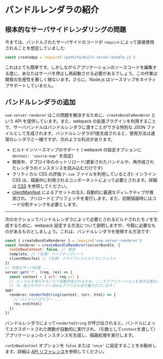 # バンドルレンダラの紹介

## 根本的なサーバサイドレンダリングの問題

今までは、バンドルされたサーバサイドのコードが `require` によって直接使用されることを想定していました:

```js
const createApp = require('/path/to/built-server-bundle.js')
```

これはとても簡単です。しかしながらアプリケーションのソースコードを編集する度に、あなたはサーバを停止し再起動させる必要があるでしょう。この作業は開発の生産性を著しく損ないます。さらに、Node.js はソースマップをネイティブサポートしていません。

## バンドルレンダラの追加

`vue-server-renderer` はこの問題を解決するために、`createBundleRenderer` という API を提供しています。また、webpack の拡張プラグインを利用することで、サーババンドルはバンドルレンダラに渡すことができる特別な JSON ファイルとして生成されます。バンドルレンダラが1度生成されると、使用方法は通常のレンダラと一緒ですが、次のような利点があります。

- ビルトインソースマップのサポート ( webpack の設定オプションに `devtool: 'source-map'` を指定)
- 開発中、デプロイ中のホットリロード(更新されたバンドルや、再作成されたレンダラのインスタンスを読み込むだけです)
- クリティカル CSS の評価 (`*.vue` ファイルを利用しているとき): インライン CSS は、描画中に利用されるコンポーネントによって必要とされます。詳細は [CSS](./css.md) を参照してください。
- [clientManifest](./api.md#clientmanifest) によるアセットの注入: 自動的に最適なディレクティブが推測され、プリロードとプリフェッチを実行します。また、初期描画時にはコード分割チャンクを必要とします。

---

次のセクションでバンドルレンダラによって必要とされるビルドされたモノを生成するために、webpack 設定する方法について説明しますが、今既に必要なものがあるものとしましょう。これは、バンドルレンダラを使用する方法です:

```js
const { createBundleRenderer } = require('vue-server-renderer')
const renderer = createBundleRenderer(serverBundle, {
  runInNewContext: false, // 推奨
  template, // (任意) ページテンプレート
  clientManifest // (任意) クライアントビルドマニフェスト
})
// 内部のサーバ処理 ...
server.get('*', (req, res) => {
  const context = { url: req.url }
  // バンドルを実行することで自動作成されるため、ここでアプリケーションを渡す必要はありません
  // 今、私たちのサーバーはVueアプリから切り離されています！
app!
  renderer.renderToString(context, (err, html) => {
    // ハンドリングエラー ...
    res.end(html)
  })
})
```

バンドルレンダラによって`rendertoString` が呼び出されると、バンドルによってエクスポートされた関数が自動的に実行され、（引数として`context`を渡して）アプリケーションのインスタンスを生成し、描画処理を実行します。

`runInNewContext` オプションを `false` または `'once'` に設定することをお勧めします。詳細は [API リファレンス](./api.md#runinnewcontext)を参照してください。
